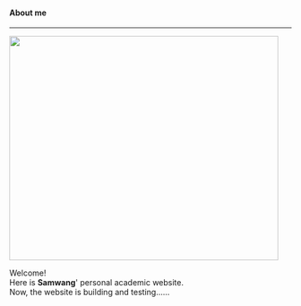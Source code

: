 #### About me

________



<img src="https://hellotosamwang.github.io/samwang_old.jpg" class="floatpic" width="480" height="400">

Welcome!  <br>Here is **Samwang**' personal academic website. <br>Now, the website is building and testing......<br>
